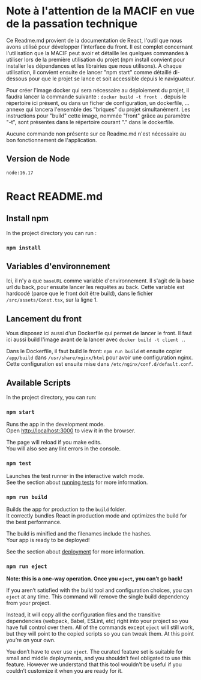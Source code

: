 # Note à l'attention de la MACIF en vue de la passation technique

Ce Readme.md provient de la documentation de React, l'outil que nous avons utilisé pour développer l'interface du front. Il est complet concernant l'utilisation que la MACIF peut avoir et détaille les quelques commandes à utiliser lors de la première utilisation du projet (npm install convient pour installer les dépendances et les librairies que nous utilisons). À chaque utilisation, il convient ensuite de lancer "npm start" comme détaillé di-dessous pour que le projet se lance et soit accessible depuis le naviguateur. 


Pour créer l'image docker qui sera nécessaire au déploiement du projet, il faudra lancer la commande suivante : `docker build -t front .`
depuis le répertoire ici présent, ou dans un ficher de configuration, un dockerfile, ... annexe qui lancera l'ensemble des "briques" du projet simultanément.
Les instructions pour "build" cette image, nommée "front" grâce au paramètre "-t", sont présentes dans le répertoire courant "." dans le dockerfile.

Aucune commande non présente sur ce Readme.md n'est nécessaire au bon fonctionnement de l'application.

## Version de Node
`node:16.17`
# React README.md 

## Install npm

In the project directory you can run :

### `npm install`

## Variables d'environnement
Ici, il n'y a que `baseURL` comme variable d'environnement. Il s'agit de la base url du back, pour ensuite lancer les requêtes au back.
Cette variable est hardcodé (parce que le front doit être build), dans le fichier `/src/assets/Const.tsx`, sur la ligne 1.

## Lancement du front
Vous disposez ici aussi d'un Dockerfile qui permet de lancer le front.
Il faut ici aussi build l'image avant de la lancer avec `docker build -t client .`.

Dans le Dockerfile, il faut build le front: `npm run build` et ensuite copier `/app/build` dans `/usr/share/nginx/html` pour avoir une configuration nginx.
Cette configuration est ensuite mise dans `/etc/nginx/conf.d/default.conf`.

## Available Scripts

In the project directory, you can run:

### `npm start`

Runs the app in the development mode.\
Open [http://localhost:3000](http://localhost:3000) to view it in the browser.

The page will reload if you make edits.\
You will also see any lint errors in the console.

### `npm test`

Launches the test runner in the interactive watch mode.\
See the section about [running tests](https://facebook.github.io/create-react-app/docs/running-tests) for more information.

### `npm run build`

Builds the app for production to the `build` folder.\
It correctly bundles React in production mode and optimizes the build for the best performance.

The build is minified and the filenames include the hashes.\
Your app is ready to be deployed!

See the section about [deployment](https://facebook.github.io/create-react-app/docs/deployment) for more information.

### `npm run eject`

**Note: this is a one-way operation. Once you `eject`, you can’t go back!**

If you aren’t satisfied with the build tool and configuration choices, you can `eject` at any time. This command will remove the single build dependency from your project.

Instead, it will copy all the configuration files and the transitive dependencies (webpack, Babel, ESLint, etc) right into your project so you have full control over them. All of the commands except `eject` will still work, but they will point to the copied scripts so you can tweak them. At this point you’re on your own.

You don’t have to ever use `eject`. The curated feature set is suitable for small and middle deployments, and you shouldn’t feel obligated to use this feature. However we understand that this tool wouldn’t be useful if you couldn’t customize it when you are ready for it.

